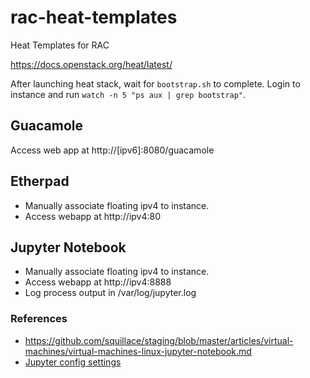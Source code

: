 # rac-heat-templates
Heat Templates for RAC

https://docs.openstack.org/heat/latest/

After launching heat stack, wait for `bootstrap.sh` to complete. Login to instance and run `watch -n 5 "ps aux | grep bootstrap"`.

## Guacamole
Access web app at http://<span></span>[ipv6]:8080/guacamole

## Etherpad
* Manually associate floating ipv4 to instance.
* Access webapp at http://<span></span>ipv4:80

## Jupyter Notebook
* Manually associate floating ipv4 to instance.
* Access webapp at http://<span></span>ipv4:8888
* Log process output in /var/log/jupyter.log
### References
* https://github.com/squillace/staging/blob/master/articles/virtual-machines/virtual-machines-linux-jupyter-notebook.md
* [Jupyter config settings](http://jupyter-notebook.readthedocs.io/en/latest/public_server.html)
